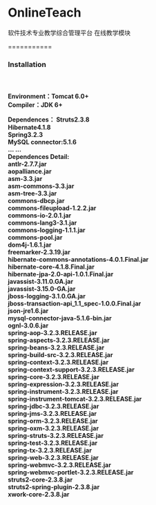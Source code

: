 OnlineTeach
===========

软件技术专业教学综合管理平台 在线教学模块

===========
<h3>Installation</h3><br>
<h4>Environment：Tomcat 6.0+</b4><br>
<b4>Compiler：JDK 6+</b4><br>

<b4>Dependences：</b4>
                        Struts2.3.8<br>
                        Hibernate4.1.8<br>
                        Spring3.2.3<br>
                        MySQL connector:5.1.6<br>
                        ... ...<br>
<b4>Dependences Detail:</b4><br>
    antlr-2.7.7.jar<br>
    aopalliance.jar<br>
    asm-3.3.jar<br>
    asm-commons-3.3.jar<br>
    asm-tree-3.3.jar<br>
    commons-dbcp.jar<br>
    commons-fileupload-1.2.2.jar<br>
    commons-io-2.0.1.jar<br>
    commons-lang3-3.1.jar<br>
    commons-logging-1.1.1.jar<br>
    commons-pool.jar<br>
    dom4j-1.6.1.jar<br>
    freemarker-2.3.19.jar<br>
    hibernate-commons-annotations-4.0.1.Final.jar<br>
    hibernate-core-4.1.8.Final.jar<br>
    hibernate-jpa-2.0-api-1.0.1.Final.jar<br>
    javassist-3.11.0.GA.jar<br>
    javassist-3.15.0-GA.jar<br>
    jboss-logging-3.1.0.GA.jar<br>
    jboss-transaction-api_1.1_spec-1.0.0.Final.jar<br>
    json-jre1.6.jar<br>
    mysql-connector-java-5.1.6-bin.jar<br>
    ognl-3.0.6.jar<br>
    spring-aop-3.2.3.RELEASE.jar<br>
    spring-aspects-3.2.3.RELEASE.jar<br>
    spring-beans-3.2.3.RELEASE.jar<br>
    spring-build-src-3.2.3.RELEASE.jar<br>
    spring-context-3.2.3.RELEASE.jar<br>
    spring-context-support-3.2.3.RELEASE.jar<br>
    spring-core-3.2.3.RELEASE.jar<br>
    spring-expression-3.2.3.RELEASE.jar<br>
    spring-instrument-3.2.3.RELEASE.jar<br>
    spring-instrument-tomcat-3.2.3.RELEASE.jar<br>
    spring-jdbc-3.2.3.RELEASE.jar<br>
    spring-jms-3.2.3.RELEASE.jar<br>
    spring-orm-3.2.3.RELEASE.jar<br>
    spring-oxm-3.2.3.RELEASE.jar<br>
    spring-struts-3.2.3.RELEASE.jar<br>
    spring-test-3.2.3.RELEASE.jar<br>
    spring-tx-3.2.3.RELEASE.jar<br>
    spring-web-3.2.3.RELEASE.jar<br>
    spring-webmvc-3.2.3.RELEASE.jar<br>
    spring-webmvc-portlet-3.2.3.RELEASE.jar<br>
    struts2-core-2.3.8.jar<br>
    struts2-spring-plugin-2.3.8.jar<br>
    xwork-core-2.3.8.jar<br>
